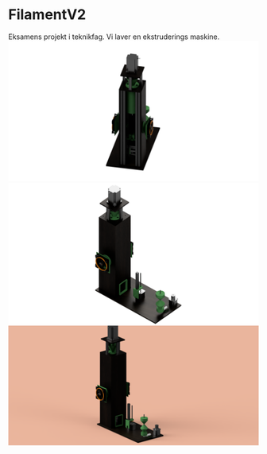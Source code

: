 # FilamentV2
Eksamens projekt i teknikfag. Vi laver en ekstruderings maskine.
![FrontView!](https://github.com/jakelele-bot/FilamentV2/blob/main/FilamentMaskine%203d%20model/renders/WhiteGlowFront.png)
![Sideview!](https://github.com/jakelele-bot/FilamentV2/blob/main/FilamentMaskine%203d%20model/renders/WhiteGlowSide.png)
![PINK!](https://github.com/jakelele-bot/FilamentV2/blob/main/FilamentMaskine%203d%20model/renders/Render%20with%20pink%20background.png)
